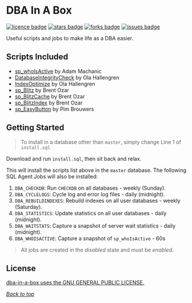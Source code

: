 <a name="header1"></a>
# DBA In A Box
[![licence badge]][licence]
[![stars badge]][stars]
[![forks badge]][forks]
[![issues badge]][issues]

Useful scripts and jobs to make life as a DBA easier.

## Scripts Included
- [sp_whoIsActive][1] by Adam Machanic
- [DatabaseIntegrityCheck][2] by Ola Hallengren
- [IndexOptimize][7] by Ola Hallengren
- [sp_Blitz][3] by Brent Ozar
- [sp_BlitzCache][4] by Brent Ozar
- [sp_BlitzIndex][5] by Brent Ozar
- [sp_EasyButton][6] by Pim Brouwers

## Getting Started

> To install in a database other than `master`, simply change Line 1 of `install.sql`

Download and run `install.sql`, then sit back and relax.

This will install the scripts list above in the `master` database. The following SQL Agent Jobs will also be installed:

1. `DBA_CHECKDB`: Run `CHECKDB` on all databases - weekly (Sunday).
2. `DBA_CYCLELOGS`: Cycle log and error log files - daily (midnight).
3. `DBA_REBUILDINDEXES`: Rebuild indexes on all user databases - weekly (Saturday).
4. `DBA_STATISTICS`: Update statistics on all user databases - daily (midnight).
5. `DBA_WAITSTATS`: Capture a snapshot of server wait statistics - daily (midnight).
6. `DBA_WHOISACTIVE`: Capture a snapshot of `sp_whoIsActive` - 60s

> All jobs are created in the *disabled* state and must be *enabled*.

## License

[dba-in-a-box uses the GNU GENERAL PUBLIC LICENSE.](LICENSE.md)

[*Back to top*](#header1)

[licence badge]:https://img.shields.io/badge/license-GNU-blue.svg
[stars badge]:https://img.shields.io/github/stars/pimbrouwers/dba-in-a-box.svg
[forks badge]:https://img.shields.io/github/forks/pimbrouwers/dba-in-a-box.svg
[issues badge]:https://img.shields.io/github/issues/pimbrouwers/dba-in-a-box.svg

[licence]:https://github.com/pimbrouwers/dba-in-a-box/blob/master/LICENSE.md
[stars]:https://github.com/pimbrouwers/dba-in-a-box/stargazers
[forks]:https://github.com/pimbrouwers/dba-in-a-box/network
[issues]:https://github.com/pimbrouwers/dba-in-a-box/issues

[1]: http://whoisactive.com/downloads/
[2]: https://github.com/olahallengren/sql-server-maintenance-solution/blob/master/DatabaseIntegrityCheck.sql
[3]: https://github.com/BrentOzarULTD/SQL-Server-First-Responder-Kit/blob/dev/sp_Blitz.sql
[4]: https://github.com/BrentOzarULTD/SQL-Server-First-Responder-Kit/blob/dev/sp_BlitzCache.sql
[5]: https://github.com/BrentOzarULTD/SQL-Server-First-Responder-Kit/blob/dev/sp_BlitzIndex.sql
[6]: https://github.com/pimbrouwers/sp_EasyButton/blob/master/sp_EasyButton.sql
[7]: https://github.com/olahallengren/sql-server-maintenance-solution/blob/master/IndexOptimize.sql